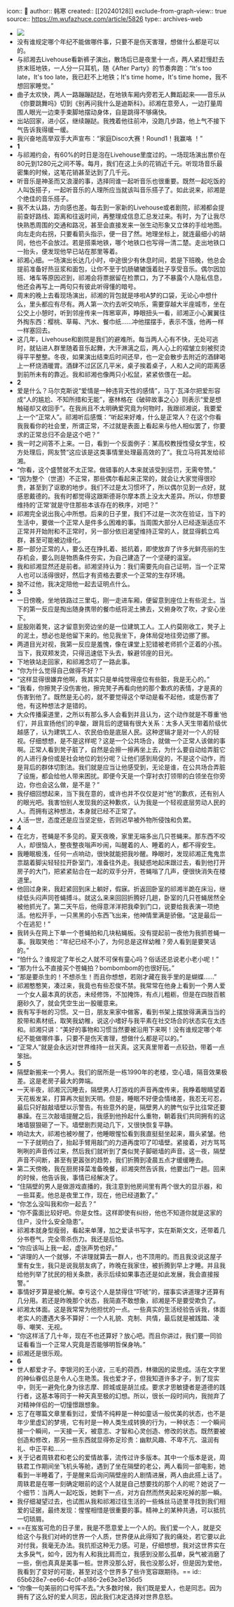 icon:: 💾
author:: 韩寒
created:: [[20240128]]
exclude-from-graph-view:: true
source:: https://m.wufazhuce.com/article/5826
type:: archives-web


- ![](../assets/2024/Fuu1uX28ydeeZC_CpCTjN7N-2IKV.jpeg)
- 没有谁规定哪个年纪不能做哪件事，只要不是伤天害理，想做什么都是可以的。
- 与祁湘去Livehouse看新裤子演出，散场后已是夜里十一点，两人紧赶慢赶去挤末班地铁，一人分一只耳机，随《After Party》的节奏奔跑：“It's too late，It's too late，我已赶不上地铁；It's time home，It's time home，我不想回家睡觉。”
- 曲子太欢快，两人一路蹦蹦跶跶，在地铁车厢内旁若无人舞蹈起来——音乐从《你要跳舞吗》切到《别再问我什么是迪斯科》。祁湘在意旁人，一边打量周围人眼光一边束手束脚地摆动身体，自是跳得不够痛快。
- 出站回家，进小区，继续蹦跶。我拽着他往前冲，没跑几步路，他上气不接下气告诉我得缓一缓。
- 我兴奋地高举双手大声宣布：“家庭Disco大赛！Round1！我赢咯 ！”
- **1**
- 与祁湘约会，有60%的时日是泡在Livehouse里度过的。一场现场演出票价在80元到1280元之间不等。每月，我们在这上头的花销近千元。听现场音乐最密集的时候，这笔花销甚至达到了几千元。
- 听音乐是神圣而又浪漫的事，选择同谁一起听音乐也很重要。既然一起吃饭的人叫饭搭子，一起听音乐的人理所应当就该叫音乐搭子了。如此说来，祁湘是个绝佳的音乐搭子。
- 我不太认路，方向感也差。每去到一家新的Livehouse或者剧院，祁湘都会提前查好路线、距离和往返时间，再整理成信息汇总发过来。有时，为了让我尽快熟悉周围的交通和路况，甚至会直接发来一张生动形象又立体的手绘地图。向左走向右拐，只要看箭头指示，便一目了然。地理坐标上，就连最细小的胡同，他也不会放过。若是搭乘地铁，哪个地铁口也写得一清二楚。走出地铁口一抬头，便发现他早已站在那里等着。
- 祁湘心细。一场演出长达几小时，中途很少有休息时间，若是下班晚，他总会提前准备好热豆浆和面包，让你不至于饥肠辘辘饿着肚子享受音乐。偶尔因加班、堵车等原因迟到，祁湘会将票据留在检票口，为了不暴露个人隐私信息，他还会再写上一两句只有彼此听得懂的暗号。
- 周末的晚上去看现场演出，祁湘的背包就是哆啦A梦的口袋，无论心中想什么，里头都应有尽有。两人第一次约去听交响乐，需要穿越大半座城市，坐在公交上小憩时，听到邻座传来一阵窸窣声，睁眼扭头一看，祁湘正小心翼翼往外掏东西：樱桃、草莓、汽水、餐巾纸……冲他摆摆手，表示不饿，他再一样一样塞回去。
- 这几年，Livehouse和剧院是我们的避难所。每当两人心有不快，无处可逃时，就钻进人群里随着音乐起舞，大汗淋漓之后，两人心上的褶皱立刻被熨烫得平平整整。冬夜，如果演出结束后时间还早，也一定会散步去附近的酒肆喝上一杯烧酒暖胃。酒肆不过区区几平米，桌子挨着桌子，人和人之间的距离感到前所未有的靠近。我和祁湘也像两只小松鼠，紧紧依偎在一起。
- **2**
- 爱是什么？马尔克斯说“爱情是一种违背天性的感情”，马丁·瓦泽尔把爱形容成“人的尴尬、不知所措和无能”，塞林格在《破碎故事之心》则表示“爱是想触碰却又收回手”。在我尚且不太明确爱究竟为何物时，我跟祁湘说，我要爱上一个“正常人”。祁湘听后感慨：“听起来好难，什么是正常人？在这个你看我我看你的社会里，所谓正常，不过就是表面上看起来与他人相似罢了，你要求的正常总归不会是这个吧？”
- 我一时之间答不上来。一日，看到一个反面例子：某高校教授性侵女学生，校方处理后，网友赞“这应该是这类事情里处理最高效的了”。我立马将其发给祁湘。
- “你看，这个盛赞就不太正常。做错事的人本来就该受到惩罚，无需夸赞。”
- “因为整个（世道）不正常，那些偶尔看起来正常的，就会让大家觉得很珍贵，甚至到了讴歌的地步。我们不过是太习惯坏了，所以偶尔见到一点好，就感恩戴德的。我有时都觉得这跟斯德哥尔摩本质上没太大差异。所以，你想要维持的‘正常’就是守住那些本该存在的秩序，对吧？”
- 祁湘完全说出我心中所想。后来的日子里，我们不过是一次次在验证，当下的生活中，要做一个正常人是件多么困难的事。当周围大部分人已经逐渐适应不正常并开始附和不正常时，另一部分依旧渴望维持正常的人，就显得鹤立鸡群，甚至可能被边缘化。
- 那一部分正常的人，要么还在挣扎着、抵抗着，即使放弃了许多光鲜亮丽的生存机会，要么则是物质条件夯实，为自己建造了一个坚硬的温室。
- 我和祁湘显然还是前者。祁湘坚持认为：我们需要先向自己证明，当一个正常人也可以活得很好，然后才有资格去要求一个正常的生存环境。
- 拗不过他，我决定陪他一起去证明点什么。
- **3**
- 一日傍晚，坐地铁路过三里屯，刚一走进车厢，便留意到座位上有些泥土。当下的第一反应是掏出随身携带的餐巾纸将泥土拂去，又俯身吹了吹，才安心坐下。
- 屁股刚着凳，这才留意到旁边坐的是一位建筑工人。工人约莫刚收工，凳子上的泥土，想必也是他留下来的。他见我坐下，身体局促地往旁边挪了挪。
- 两道目光对视，我第一反应是羞愧，像在课堂上犯错被老师抓个正着的小孩。当下，我双颊发烫，只得迅速低下头去，躲避邻座的目光。
- 下地铁站走回家，和祁湘念叨了一路此事。
- “你为什么觉得自己做得不好？”
- “这样显得很嫌弃他啊，我其实只是单纯觉得座位有些脏，我是无心的。”
- “我看，你擦凳子没伤害他，擦完凳子再看向他的那个歉疚的表情，才是真的伤害到他了。既然是无心的，就不要觉得这个举动是看不起他，或是伤害了他，有这种想法才是错的。
- 大众传播渠道里，之所以有那么多人会看到并且认为，这个动作就是不尊重‘他们’，并且宣扬他们的辛酸，跟背后的逻辑有很大关系：太多人天生带着阶级优越感了，认为建筑工人、农民伯伯是底层人民。这种逻辑才是对一个人的轻视。仔细想想，是不是这样呢？这是一个公共场合，就做一个正常人该做的事啊。正常人看到凳子脏了，自然是会擦一擦再坐上去，为什么要自动给弄脏它的人进行身份或是社会地位的划分呢？让他们感到局促的，不是这个动作，而是背后的群体切割法。我们就是应当让他感受到，无论是谁，在公共场合弄脏了设施，都会给他人带来困扰。即便今天是一个穿衬衣打领带的白领坐在你旁边，你也会这么做，是不是？”
- 我仔细回想起来，当下我在意的，或许也并不仅仅是对“他”的歉疚，还有别人的眼光吧。我害怕别人发现我的这种歉疚，认为我是一个轻视底层劳动人民的人。而拥有这种想法，本身就已经不正常了。
- 人活一世，态度还是应当坚定些，否则迟早被外物所侵蚀和负累。
- **4**
- 在北方，苍蝇是不多见的。夏天夜晚，家里无端多出几只苍蝇来。那东西不咬人，却很恼人，整夜整夜嗡声吵闹，叫醒着的人、睡着的人，都不得安生。
- 我睡眠极浅，任何一点响动，很快就能把我吵醒。睁眼时，发现祁湘正鬼鬼祟祟踮着脚尖轻轻拉开卧室门，准备往外走。我疑惑地起床跟过去，看到他打开房子的大门，把紧紧贴合在一起的双手分开，苍蝇嗡了几声，便很快消失在楼道里。
- 他回过身来，我赶紧回到床上躺好，假寐。折返回卧室的祁湘半跪在床沿，继续低头闷声同苍蝇搏斗。就这么来来回回折腾好几趟，卧室的几只苍蝇居然全被他抓光了。第二天午后，他得意洋洋把我牵到门口，说要给我表演一项绝活。他松开手，一只黑黑的小东西飞出来，他神情里满是骄傲。“这是最后一个在逃犯！”
- 我转头在网上下单一个苍蝇拍和几块粘蝇板。没有提起前一夜他为我抓苍蝇一事。我取笑他：“年纪已经不小了，为何总是这样幼稚？旁人看到是要笑话的。”
- “怕什么？谁规定了年长之人就不可保有童心吗？俗话还总说老小老小呢！”
- “那为什么不直接买个苍蝇拍？bombombom的也很好玩。”
- “那是要杀生的！不想杀生！而且你想想，若刚才藏在我手里的是蝴蝶……”
- 祁湘憨憨笑，凑过来，我竟也有些忍俊不禁。我常常在他身上看到一个男人爱一个女人最本真的状态，未经修饰，不加掩饰，有点儿粗粝，但是在四肢百骸磨砂久了，就会凭空生出一股暖意来。
- 我有写手帐的习惯。又一日，朋友来家中做客，看到书架上摆放得满满当当的胶带和素材纸，取笑我幼稚，说这小嗜好与我平素在社交场合的状态实在太违和。祁湘只讲：“美好的事物和习惯当然要被沿用下来啊！没有谁规定哪个年纪不能做哪件事，只要不是伤天害理，想做什么都是可以的。”
- “正常人”就是会永远对世界维持一丝天真。这天真里带着一点较劲，带着一点笨拙。
- **5**
- 隔壁新搬来一个男人。我们的居所是一栋1990年的老楼，空心墙，隔音效果极差。这是老房子最大的弊端。
- 一天半夜，祁湘沉沉睡去，隔壁男人打游戏的声音再度传来，我睁着眼睛望着天花板发呆，打算再次挺到天明。但是，睡眠不好便会情绪差，我忍无可忍，最后只好敲敲墙壁以示警告。有些意外的是，隔壁男人的脾气似乎比往常还要暴躁。在三次敲墙提醒之后，我感到他拎起什么重物，朝着我们共同拥有的这堵墙狠狠砸了一下。墙壁剧烈晃动几下，又很快恢复平静。
- 响动太大，祁湘也被吵醒了，他睡眼惺忪看到我直挺挺坐起来，眉头紧皱。他一下子就明白了，抬起手臂用敲门的力道再度叩了叩墙壁。紧接着，对方骂骂咧咧的声音传过来，然后我们就听到了类似凳子脚砸墙的声音。这一夜，隔壁声音不间断，甚至有更嚣张的趋势，我们折腾到凌晨五点才缓缓睡去。
- 第二天傍晚，我在厨房择菜准备晚餐，祁湘突然告诉我，他要出门一趟。回来的时候，他告诉我，事情已经解决了。
- “住隔壁的男人是做游戏直播的，我注意到他房间里有两个很大的显示器，和一些耳麦。他总是夜里工作，现在，他已经道歉了。”
- “你怎么没叫我和你一起去？”
- “你不露面比较好吧。你是女性。这样即使有纠纷，他也不知道你就是这家的住户，没什么安全隐患”。
- 祁湘本就身型瘦弱，看起来单薄，加之爱读书写字，实在斯斯文文，还带着几分书卷气，完全零杀伤力。我还是后怕。
- “你应该叫上我一起，虚张声势也好。”
- “讲理的人一个就够，不讲理就算去一群人，也不顶用的。而且我没说这屋子里有女生，我只是说我朋友病了，昨晚在我家住，被折腾到早上才睡。并且我给他列举了扰民的相关条款，表示后续如果事态还是如此发展，我会直接报警。”
- 事情好歹算是被化解。幸亏这个人是禁得住“吓唬”的，摆事实讲道理才还算有几分用。若还是昨晚那个状态，我简直不敢想象，祁湘是不是要受欺负了。
- 祁湘太体面。这是我常常为他担忧的一点。一些真实的生活经验告诉我，体面老实人的遭遇大多不算好：一个人礼貌、克制、共情，最后就是被践踏、凌辱、嘲笑、无视。
- “你这样活了几十年，现在不也还算好？放心吧。而且你讲过，我们要一同验证看看当一个正常人究竟是否能够明哲保身呐。”
- 祁湘还是很乐观。
- **6**
- 世人都爱才子。李银河的王小波，三毛的荷西，林徽因的梁思成。活在文字里的神仙眷侣总是令人心生艳羡。我也爱才子，但我知道许多才子，到了现实中，则无一避免化身为徐志摩、顾城或是胡兰成。要求才思敏捷者是道德的践行者，这基本等同于一种天真至极的幻想。所以，很长一段时间内，我抛弃了对精神伴侣的一切憧憬跟想象。
- 忘了在哪篇文章里看到过，爱情不纯粹是一种如童话一般优美的状态，也不是年少里虚幻的梦境，它有时是一种人类生成转换的行为，一种状态：一个瞬间接一个瞬间，一天接一天，被意志、才智和心灵创造、修改的状态。既然要被创造和修改，那另一些东西就显得弥足珍贵：幽默风趣、不卑不亢、温润有礼、中正平和……
- 关于记者周轶君和老公的爱情故事，流传过许多版本。其中一个版本是说，周轶君工作期间坐飞机头等舱，遇到了坐在隔壁的老公，两人看同一部电影，她看到一半睡着了，于是醒来后询问隔壁座的人剧情进展，两人由此搭上话了。周轶君是在哪一刻确定眼前的这个人就是自己想要找的那个人的呢？她说了一个细节：当两人一起吃饭，她剩下一点，对方自然而然夹起来吃掉的那一瞬。
- 我仔细凝望过去，也试图从我和祁湘过往生活的一些蛛丝马迹里寻找到我们相爱的证据，最终发现：惺惺相惜是很重要的事。精神上的某种共通，可以抵抗一切琐屑。
- ==在岌岌可危的日子里，我是不愿意爱上一个人的。我们爱一个人，就是交给这个与我们对峙的世界一个人质，世界便从此得知了我的痛处，若它要以此对付我，我毫无办法。我抗拒这种无力感。可是，仔细想想，我对这世界实在太多戾气，如今，因为有人和我比肩而立，我感到没那么孤单，戾气被消磨了一些，倒也真真是美事一桩。世界没那么好，我也没那么好，但是因为爱他，我看到了变好的可能，甚至对这个世界多了些许宽容跟期待。==
  id:: 65b628e7-ee66-4c0f-a186-2e63e3e136d5
- “你像一句美丽的口号挥不去。”大多数时候，我们既是爱人，也是同志。因为拥有了这么好的爱人同志，因此我们决定选择对世界息怒。